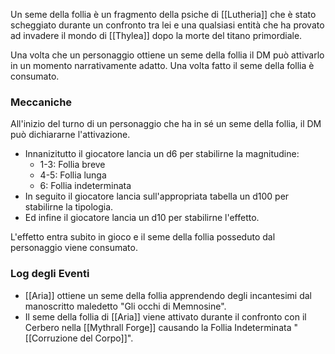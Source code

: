 Un seme della follia è un fragmento della psiche di [[Lutheria]] che è stato scheggiato durante un confronto tra lei e una qualsiasi entità che ha provato ad invadere il mondo di [[Thylea]] dopo la morte del titano primordiale.

Una volta che un personaggio ottiene un seme della follia il DM può attivarlo in un momento narrativamente adatto. Una volta fatto il seme della follia è consumato.

### Meccaniche
All'inizio del turno di un personaggio che ha in sé un seme della follia, il DM può dichiararne l'attivazione.

- Innanizitutto il giocatore lancia un d6 per stabilirne la magnitudine:
	- 1-3: Follia breve
	- 4-5: Follia lunga
	- 6: Follia indeterminata
- In seguito il giocatore lancia sull'appropriata tabella un d100 per stabilirne la tipologia.
- Ed infine il giocatore lancia un d10 per stabilirne l'effetto.

L'effetto entra subito in gioco e il seme della follia posseduto dal personaggio viene consumato.

### Log degli Eventi
- [[Aria]] ottiene un seme della follia apprendendo degli incantesimi dal manoscritto maledetto "Gli occhi di Memnosine".
- Il seme della follia di [[Aria]] viene attivato durante il confronto con il Cerbero nella [[Mythrall Forge]] causando la Follia Indeterminata "[[Corruzione del Corpo]]".